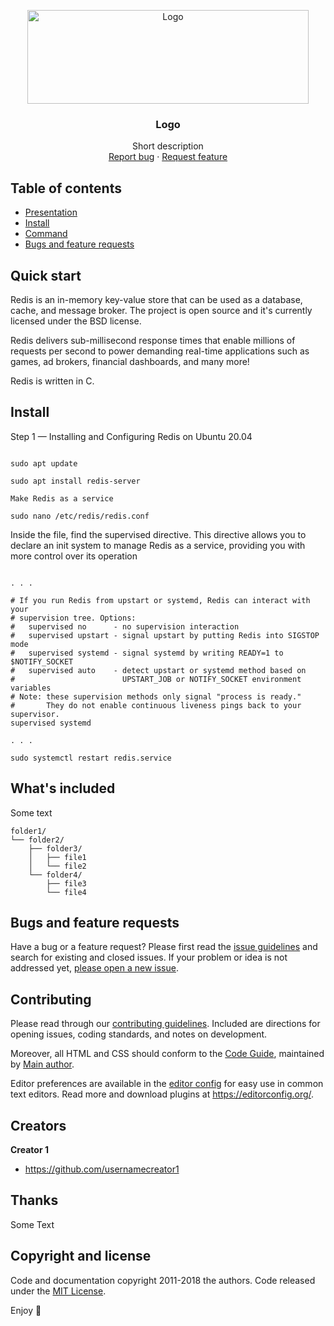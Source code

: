 <p align="center">
  <a href="https://example.com/">
    <img src="https://banner2.cleanpng.com/20180803/zth/kisspng-redis-logo-database-mongodb-gearman-redis-slide-nosql-taiwan-6-clasense4-blog-5b6409cda154a2.0682164215332827656608.jpg" alt="Logo" width=450 height=150>
  </a>

  <h3 align="center">Logo</h3>

  <p align="center">
    Short description
    <br>
    <a href="https://reponame/issues/new?template=bug.md">Report bug</a>
    ·
    <a href="https://reponame/issues/new?template=feature.md&labels=feature">Request feature</a>
  </p>
</p>


## Table of contents

- [Presentation](#presentation)
- [Install](#install)
- [Command](#command)
- [Bugs and feature requests](#bugs-and-feature-requests)

## Quick start

Redis is an in-memory key-value store that can be used as a database, cache, and message broker. The project is open source and it's currently licensed under the BSD license.

Redis delivers sub-millisecond response times that enable millions of requests per second to power demanding real-time applications such as games, ad brokers, financial dashboards, and many more!

Redis is written in C.

## Install

Step 1 — Installing and Configuring Redis on Ubuntu 20.04

```shell

sudo apt update

sudo apt install redis-server

Make Redis as a service

sudo nano /etc/redis/redis.conf
```
Inside the file, find the supervised directive.
This directive allows you to declare an init system to manage Redis as a service, providing you with more control over its operation
```shell

. . .

# If you run Redis from upstart or systemd, Redis can interact with your
# supervision tree. Options:
#   supervised no      - no supervision interaction
#   supervised upstart - signal upstart by putting Redis into SIGSTOP mode
#   supervised systemd - signal systemd by writing READY=1 to $NOTIFY_SOCKET
#   supervised auto    - detect upstart or systemd method based on
#                        UPSTART_JOB or NOTIFY_SOCKET environment variables
# Note: these supervision methods only signal "process is ready."
#       They do not enable continuous liveness pings back to your supervisor.
supervised systemd

. . .

sudo systemctl restart redis.service

```

## What's included

Some text

```text
folder1/
└── folder2/
    ├── folder3/
    │   ├── file1
    │   └── file2
    └── folder4/
        ├── file3
        └── file4
```

## Bugs and feature requests

Have a bug or a feature request? Please first read the [issue guidelines](https://reponame/blob/master/CONTRIBUTING.md) and search for existing and closed issues. If your problem or idea is not addressed yet, [please open a new issue](https://reponame/issues/new).

## Contributing

Please read through our [contributing guidelines](https://reponame/blob/master/CONTRIBUTING.md). Included are directions for opening issues, coding standards, and notes on development.

Moreover, all HTML and CSS should conform to the [Code Guide](https://github.com/mdo/code-guide), maintained by [Main author](https://github.com/usernamemainauthor).

Editor preferences are available in the [editor config](https://reponame/blob/master/.editorconfig) for easy use in common text editors. Read more and download plugins at <https://editorconfig.org/>.

## Creators

**Creator 1**

- <https://github.com/usernamecreator1>

## Thanks

Some Text

## Copyright and license

Code and documentation copyright 2011-2018 the authors. Code released under the [MIT License](https://reponame/blob/master/LICENSE).

Enjoy :metal:
